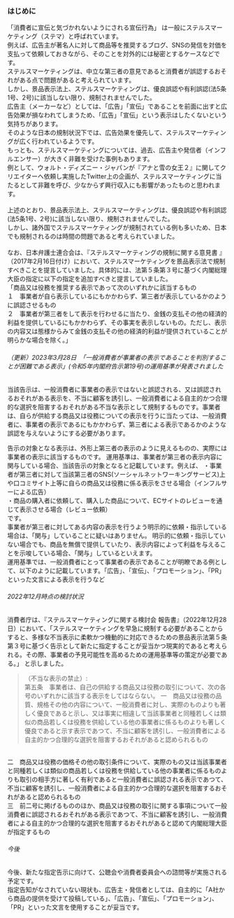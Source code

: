 ### はじめに
「消費者に宣伝と気づかれないようにされる宣伝行為」 は一般にステルスマーケティング（ステマ）と呼ばれています。
 <br>
 例えば、広告主が著名人に対して商品等を推奨するブログ、SNSの発信を対価を支払って依頼しておきながら、そのことを対外的には秘密とするケースなどです。
 <br>
 ステルスマーケティングは、中立な第三者の意見であると消費者が誤認するおそれがある点で問題があると考えられています。
 <br>
 しかし、景品表示法上、ステルスマーケティングは、優良誤認や有利誤認(法5条1号、2号)に該当しない限り、規制されませんでした。
 <br>
 広告主（メーカーなど）としては、「広告」「宣伝」であることを前面に出すと広告効果が損なわれてしまうため、「広告」「宣伝」という表示はしたくないという気持ちがあります。
 <br>
 そのような日本の規制状況下では、広告効果を優先して、ステルスマーケティングが広く行われているようです。
 <br>
もっとも、ステルスマーケティングについては、過去、広告主や発信者（インフルエンサー）が大きく非難を受けた事例もあります。
 <br>
例として、ウォルト・ディズニー・ジャパンが『アナと雪の女王２』に関してクリエイターへ依頼し実施したTwitter上の企画が、ステルスマーケティングに当たるとして非難を呼び、少なからず興行収入にも影響があったものと思われます。
 <br>
 <br>
上述のとおり、景品表示法上、ステルスマーケティングは、優良誤認や有利誤認(法5条1号、2号)に該当しない限り、規制されませんでした。
 <br>
しかし、諸外国でステルスマーケティングが規制されている例も多いため、日本でも規制されるのは時間の問題であると考えられていました。
 <br>
 <br>
なお、日本弁護士連合会は、『ステルスマーケティングの規制に関する意見書 』（2017年2月16日付け）において、ステルスマーケティングを景品表示法で規制すべきことを提言していました。具体的には、法第５条第３号に基づく内閣総理大臣の指定に以下の指定を追加すべきと提言していました。
 <br>
「商品又は役務を推奨する表示であって次のいずれかに該当するもの
 <br>
１　事業者が自ら表示しているにもかかわらず、第三者が表示しているかのように誤認させるもの
 <br>
２　事業者が第三者をして表示を行わせるに当たり、金銭の支払その他の経済的利益を提供しているにもかかわらず、その事実を表示しないもの。ただし、表示の内容又は態様からみて金銭の支払その他の経済的利益が提供されていることが明らかな場合を除く。」  


###### （更新）2023年3月28日　「一般消費者が事業者の表示であることを判別することが困難である表示」(令和5年内閣府告示第19号)の運用基準が発表されました <br>

当該告示は、一般消費者に事業者の表示ではないと誤認される、又は誤認され るおそれがある表示を、不当に顧客を誘引し、一般消費者による自主的かつ合理的な選択を阻害するおそれがある不当な表示として規制するものです。事業者は、自らが供給する商品又は役務についての表示を行うに当たっては、一般消費者に、事業者の表示であるにもかかわらず、第三者による表示であるかのような誤認を与えないようにする必要があります。

告示の対象となる表示は、外形上第三者の表示のように見えるものの、実際には事業者の表示に該当するものです。
運用基準は、事業者が第三者の表示内容に関与している場合、当該告示の対象となると記載しています。例えば、
・事業者が第三者に対して当該第三者のSNS(ソーシャルネットワーキングサービス)上や口コミサイト上等に自らの商品又は役務に係る表示をさせる場合（インフルサーによる広告） <br>
・商品の購入者に依頼して、購入した商品について、ECサイトのレビューを通じて表示させる場合（レビュー依頼） <br>
です。
 <br>
事業者が第三者に対してある内容の表示を行うよう明示的に依頼・指示している場合は、「関与」していることに疑いはありません。
明示的に依頼・指示していない場合でも、商品を無償で提供していたり、表示内容によって利益を与えることを示唆している場合、「関与」しているといえます。
 <br>
運用基準では、一般消費者にとって事業者の表示であることが明瞭である例として、以下のように記載しています。「広告」、「宣伝」、「プロモーション」、「PR」といった文言による表示を行うなど


###### 2022年12月時点の検討状況
消費者庁は、『ステルスマーケティングに関する検討会 報告書』（2022年12月28日）において、「ステルスマーケティングを早急に規制する必要があることからすると、多様な不当表示に柔軟かつ機動的に対応できるための景品表示法第５条第３号に基づく告示として新たに指定することが妥当かつ現実的であると考えられる。その際、事業者の予見可能性を高めるための運用基準等の策定が必要である。」 と示しました。
<br>

> （不当な表示の禁止）:<br>
第五条　事業者は、自己の供給する商品又は役務の取引について、次の各号のいずれかに該当する表示をしてはならない。
一　商品又は役務の品質、規格その他の内容について、一般消費者に対し、実際のものよりも著しく優良であると示し、又は事実に相違して当該事業者と同種若しくは類似の商品若しくは役務を供給している他の事業者に係るものよりも著しく優良であると示す表示であつて、不当に顧客を誘引し、一般消費者による自主的かつ合理的な選択を阻害するおそれがあると認められるもの
 <br>
二　商品又は役務の価格その他の取引条件について、実際のもの又は当該事業者と同種若しくは類似の商品若しくは役務を供給している他の事業者に係るものよりも取引の相手方に著しく有利であると一般消費者に誤認される表示であつて、不当に顧客を誘引し、一般消費者による自主的かつ合理的な選択を阻害するおそれがあると認められるもの
 <br>
三　前二号に掲げるもののほか、商品又は役務の取引に関する事項について一般消費者に誤認されるおそれがある表示であつて、不当に顧客を誘引し、一般消費者による自主的かつ合理的な選択を阻害するおそれがあると認めて内閣総理大臣が指定するもの

###### 今後
今後、新たな指定告示に向けて、公聴会や消費者委員会への諮問等が実施される予定です。
<br>
指定告知がなされていない現状も、広告主・発信者としては、自主的に「A社から商品の提供を受けて投稿している」、「広告」、「宣伝」、「プロモーション」、「PR」といった文言を使用することが妥当です。
<br>
<br>

